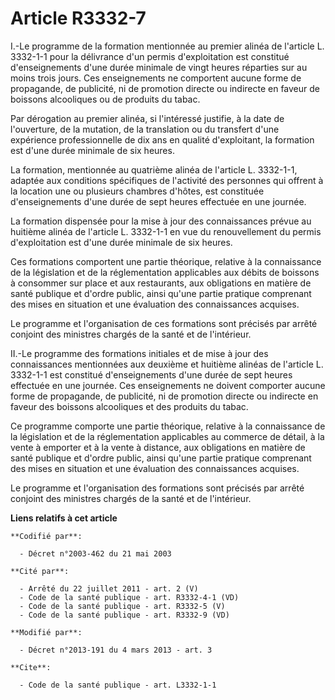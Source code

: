 # Article R3332-7

I.-Le programme de la formation mentionnée au premier alinéa de l'article L. 3332-1-1 pour la délivrance d'un permis
d'exploitation est constitué d'enseignements d'une durée minimale de vingt heures réparties sur au moins trois jours. Ces
enseignements ne comportent aucune forme de propagande, de publicité, ni de promotion directe ou indirecte en faveur de
boissons alcooliques ou de produits du tabac. 

Par dérogation au premier alinéa, si l'intéressé justifie, à la date de l'ouverture, de la mutation, de la translation ou du
transfert d'une expérience professionnelle de dix ans en qualité d'exploitant, la formation est d'une durée minimale de six
heures. 

La formation, mentionnée au quatrième alinéa de l'article L. 3332-1-1, adaptée aux conditions spécifiques de l'activité des
personnes qui offrent à la location une ou plusieurs chambres d'hôtes, est constituée d'enseignements d'une durée de sept
heures effectuée en une journée.

La formation dispensée pour la mise à jour des connaissances prévue au huitième alinéa de l'article L. 3332-1-1 en vue du
renouvellement du permis d'exploitation est d'une durée minimale de six heures. 

Ces formations comportent une partie théorique, relative à la connaissance de la législation et de la réglementation
applicables aux débits de boissons à consommer sur place et aux restaurants, aux obligations en matière de santé publique et
d'ordre public, ainsi qu'une partie pratique comprenant des mises en situation et une évaluation des connaissances acquises. 

Le programme et l'organisation de ces formations sont précisés par arrêté conjoint des ministres chargés de la santé et de
l'intérieur. 

II.-Le programme des formations initiales et de mise à jour des connaissances mentionnées aux deuxième et huitième alinéas de
l'article L. 3332-1-1 est constitué d'enseignements d'une durée de sept heures effectuée en une journée. Ces enseignements ne
doivent comporter aucune forme de propagande, de publicité, ni de promotion directe ou indirecte en faveur des boissons
alcooliques et des produits du tabac. 

Ce programme comporte une partie théorique, relative à la connaissance de la législation et de la réglementation applicables
au commerce de détail, à la vente à emporter et à la vente à distance, aux obligations en matière de santé publique et
d'ordre public, ainsi qu'une partie pratique comprenant des mises en situation et une évaluation des connaissances acquises. 

Le programme et l'organisation des formations sont précisés par arrêté conjoint des ministres chargés de la santé et de
l'intérieur.

**Liens relatifs à cet article**

	**Codifié par**:

	  - Décret n°2003-462 du 21 mai 2003

	**Cité par**:

	  - Arrêté du 22 juillet 2011 - art. 2 (V)
	  - Code de la santé publique - art. R3332-4-1 (VD)
	  - Code de la santé publique - art. R3332-5 (V)
	  - Code de la santé publique - art. R3332-9 (VD)

	**Modifié par**:

	  - Décret n°2013-191 du 4 mars 2013 - art. 3

	**Cite**:

	  - Code de la santé publique - art. L3332-1-1
